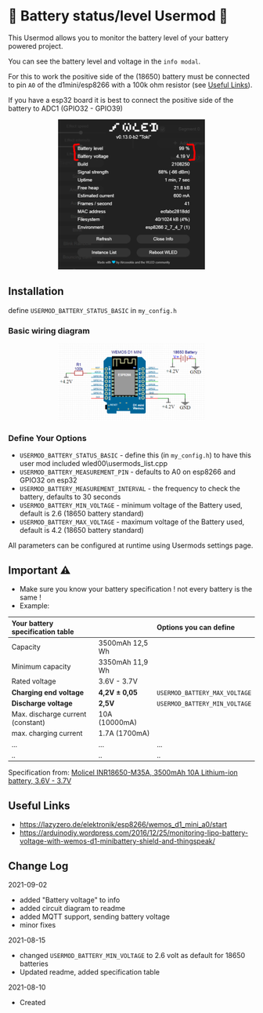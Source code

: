 # :battery: Battery status/level Usermod :battery:

This Usermod allows you to monitor the battery level of your battery powered project.

You can see the battery level and voltage in the `info modal`. 

For this to work the positive side of the (18650) battery must be connected to pin `A0` of the d1mini/esp8266 with a 100k ohm resistor (see [Useful Links](#useful-links)).

If you have a esp32 board it is best to connect the positive side of the battery to ADC1 (GPIO32 - GPIO39)

<p align="center">
  <img width="300" src="assets/battery_info_screen.png">
</p>

## Installation

define `USERMOD_BATTERY_STATUS_BASIC` in `my_config.h`

### Basic wiring diagram
<p align="center">
  <img width="300" src="assets/battery_connection_schematic_01.png">
</p>

### Define Your Options

* `USERMOD_BATTERY_STATUS_BASIC`                   - define this (in `my_config.h`) to have this user mod included wled00\usermods_list.cpp
* `USERMOD_BATTERY_MEASUREMENT_PIN`                - defaults to A0 on esp8266 and GPIO32 on esp32
* `USERMOD_BATTERY_MEASUREMENT_INTERVAL`           - the frequency to check the battery, defaults to 30 seconds
* `USERMOD_BATTERY_MIN_VOLTAGE`                    - minimum voltage of the Battery used, default is 2.6 (18650 battery standard)
* `USERMOD_BATTERY_MAX_VOLTAGE`                    - maximum voltage of the Battery used, default is 4.2 (18650 battery standard)

All parameters can be configured at runtime using Usermods settings page.

## Important :warning:
* Make sure you know your battery specification ! not every battery is the same !
* Example:

| Your battery specification table  |                 | Options you can define        | 
| :-------------------------------- |:--------------- | :---------------------------- |
| Capacity                          | 3500mAh 12,5 Wh |                               |
| Minimum capacity                  | 3350mAh 11,9 Wh |                               |
| Rated voltage                     | 3.6V - 3.7V     |                               |
| **Charging end voltage**          | **4,2V ± 0,05** | `USERMOD_BATTERY_MAX_VOLTAGE` |
| **Discharge voltage**             | **2,5V**        | `USERMOD_BATTERY_MIN_VOLTAGE` |
| Max. discharge current (constant) | 10A (10000mA)   |                               |
| max. charging current             | 1.7A (1700mA)   |                               |
| ...                               | ...             | ...                           |
| ..                                | ..              | ..                            |

Specification from:  [Molicel INR18650-M35A, 3500mAh 10A Lithium-ion battery, 3.6V - 3.7V](https://www.akkuteile.de/lithium-ionen-akkus/18650/molicel/molicel-inr18650-m35a-3500mah-10a-lithium-ionen-akku-3-6v-3-7v_100833)

## Useful Links
* https://lazyzero.de/elektronik/esp8266/wemos_d1_mini_a0/start
* https://arduinodiy.wordpress.com/2016/12/25/monitoring-lipo-battery-voltage-with-wemos-d1-minibattery-shield-and-thingspeak/

## Change Log
2021-09-02
* added "Battery voltage" to info
* added circuit diagram to readme
* added MQTT support, sending battery voltage
* minor fixes

2021-08-15
* changed `USERMOD_BATTERY_MIN_VOLTAGE` to 2.6 volt as default for 18650 batteries
* Updated readme, added specification table

2021-08-10
* Created

